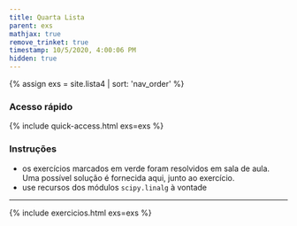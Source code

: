 ```yaml
---
title: Quarta Lista
parent: exs
mathjax: true
remove_trinket: true
timestamp: 10/5/2020, 4:00:06 PM
hidden: true
---
```


{% assign exs = site.lista4 | sort: 'nav_order' %}

### Acesso rápido

{% include quick-access.html exs=exs %}

### Instruções
- os exercícios marcados em <span class="badge badge-success">verde</span> foram resolvidos em sala de aula. Uma possível solução é fornecida aqui, junto ao exercício.
- use recursos dos módulos `scipy.linalg` à vontade

---

{% include exercicios.html exs=exs %}
